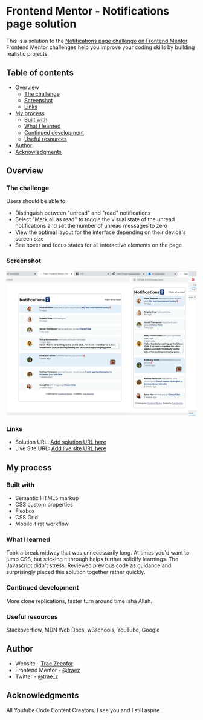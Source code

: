 # Frontend Mentor - Notifications page solution

This is a solution to the [Notifications page challenge on Frontend Mentor](https://www.frontendmentor.io/challenges/notifications-page-DqK5QAmKbC). Frontend Mentor challenges help you improve your coding skills by building realistic projects. 

## Table of contents

- [Overview](#overview)
  - [The challenge](#the-challenge)
  - [Screenshot](#screenshot)
  - [Links](#links)
- [My process](#my-process)
  - [Built with](#built-with)
  - [What I learned](#what-i-learned)
  - [Continued development](#continued-development)
  - [Useful resources](#useful-resources)
- [Author](#author)
- [Acknowledgments](#acknowledgments)

## Overview

### The challenge

Users should be able to:

- Distinguish between "unread" and "read" notifications
- Select "Mark all as read" to toggle the visual state of the unread notifications and set the number of unread messages to zero
- View the optimal layout for the interface depending on their device's screen size
- See hover and focus states for all interactive elements on the page

### Screenshot

![](./images/screenshot-desktop-and-mobile.png)


### Links

- Solution URL: [Add solution URL here](https://your-solution-url.com)
- Live Site URL: [Add live site URL here](https://your-live-site-url.com)

## My process

### Built with

- Semantic HTML5 markup
- CSS custom properties
- Flexbox
- CSS Grid
- Mobile-first workflow

### What I learned

Took a break midway that was unnecessarily long. At times you'd want to jump CSS, but sticking it through helps further solidify learnings. The Javascript didn't stress. Reviewed previous code as guidance and surprisingly pieced this solution together rather quickly.

### Continued development

More clone replications, faster turn around time Isha Allah.  

### Useful resources

Stackoverflow, MDN Web Docs, w3schools, YouTube, Google  

## Author

- Website - [Trae Zeeofor](https://github.com/traez)  
- Frontend Mentor - [@traez](https://www.frontendmentor.io/profile/traez)  
- Twitter - [@trae_z](https://twitter.com/trae_z)


## Acknowledgments

All Youtube Code Content Creators. I see you and I still aspire...  
